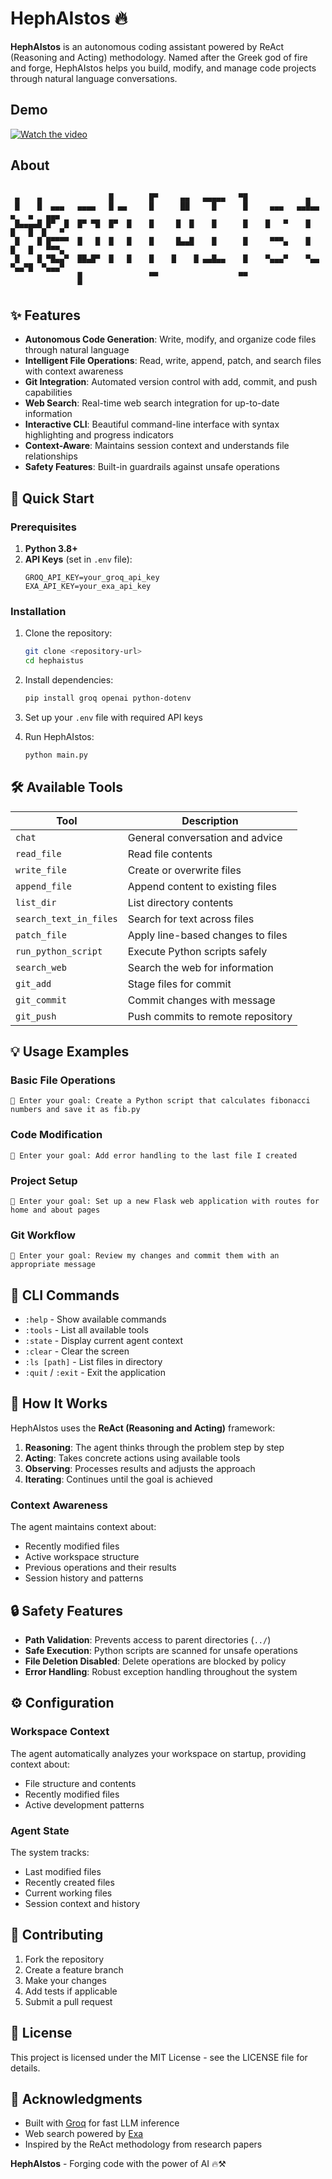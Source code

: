 # HephAIstos 🔥

**HephAIstos** is an autonomous coding assistant powered by ReAct (Reasoning and Acting) methodology. Named after the Greek god of fire and forge, HephAIstos helps you build, modify, and manage code projects through natural language conversations.

## Demo

[![Watch the video](https://img.youtube.com/vi/YIwN4l4LuxI/3.jpg)](https://youtu.be/YIwN4l4LuxI?si=eUqtSghwDqh1QEZ7)

## About

```

 ▄    ▄               █        █▀     ▄▄   ▄▄▄▄▄   ▀█             ▄
 █    █  ▄▄▄   ▄▄▄▄   █ ▄▄     █      ██     █      █     ▄▄▄   ▄▄█▄▄  ▄   ▄   ▄▄▄
 █▄▄▄▄█ █▀  █  █▀ ▀█  █▀  █    █     █  █    █      █    █   ▀    █    █   █  █   ▀
 █    █ █▀▀▀▀  █   █  █   █    █     █▄▄█    █      █     ▀▀▀▄    █    █   █   ▀▀▀▄
 █    █ ▀█▄▄▀  ██▄█▀  █   █    █    █    █ ▄▄█▄▄    █    ▀▄▄▄▀    ▀▄▄  ▀▄▄▀█  ▀▄▄▄▀
               █               ▀▀                  ▀▀
               ▀
```

## ✨ Features

- **Autonomous Code Generation**: Write, modify, and organize code files through natural language
- **Intelligent File Operations**: Read, write, append, patch, and search files with context awareness
- **Git Integration**: Automated version control with add, commit, and push capabilities
- **Web Search**: Real-time web search integration for up-to-date information
- **Interactive CLI**: Beautiful command-line interface with syntax highlighting and progress indicators
- **Context-Aware**: Maintains session context and understands file relationships
- **Safety Features**: Built-in guardrails against unsafe operations

## 🚀 Quick Start

### Prerequisites

1. **Python 3.8+**
2. **API Keys** (set in `.env` file):
   ```env
   GROQ_API_KEY=your_groq_api_key
   EXA_API_KEY=your_exa_api_key
   ```

### Installation

1. Clone the repository:

   ```bash
   git clone <repository-url>
   cd hephaistus
   ```

2. Install dependencies:

   ```bash
   pip install groq openai python-dotenv
   ```

3. Set up your `.env` file with required API keys

4. Run HephAIstos:
   ```bash
   python main.py
   ```

## 🛠️ Available Tools

| Tool                   | Description                       |
| ---------------------- | --------------------------------- |
| `chat`                 | General conversation and advice   |
| `read_file`            | Read file contents                |
| `write_file`           | Create or overwrite files         |
| `append_file`          | Append content to existing files  |
| `list_dir`             | List directory contents           |
| `search_text_in_files` | Search for text across files      |
| `patch_file`           | Apply line-based changes to files |
| `run_python_script`    | Execute Python scripts safely     |
| `search_web`           | Search the web for information    |
| `git_add`              | Stage files for commit            |
| `git_commit`           | Commit changes with message       |
| `git_push`             | Push commits to remote repository |

## 💡 Usage Examples

### Basic File Operations

```
🔎 Enter your goal: Create a Python script that calculates fibonacci numbers and save it as fib.py
```

### Code Modification

```
🔎 Enter your goal: Add error handling to the last file I created
```

### Project Setup

```
🔎 Enter your goal: Set up a new Flask web application with routes for home and about pages
```

### Git Workflow

```
🔎 Enter your goal: Review my changes and commit them with an appropriate message
```

## 🎯 CLI Commands

- `:help` - Show available commands
- `:tools` - List all available tools
- `:state` - Display current agent context
- `:clear` - Clear the screen
- `:ls [path]` - List files in directory
- `:quit` / `:exit` - Exit the application

## 🧠 How It Works

HephAIstos uses the **ReAct (Reasoning and Acting)** framework:

1. **Reasoning**: The agent thinks through the problem step by step
2. **Acting**: Takes concrete actions using available tools
3. **Observing**: Processes results and adjusts the approach
4. **Iterating**: Continues until the goal is achieved

### Context Awareness

The agent maintains context about:

- Recently modified files
- Active workspace structure
- Previous operations and their results
- Session history and patterns

## 🔒 Safety Features

- **Path Validation**: Prevents access to parent directories (`../`)
- **Safe Execution**: Python scripts are scanned for unsafe operations
- **File Deletion Disabled**: Delete operations are blocked by policy
- **Error Handling**: Robust exception handling throughout the system

## ⚙️ Configuration

### Workspace Context

The agent automatically analyzes your workspace on startup, providing context about:

- File structure and contents
- Recently modified files
- Active development patterns

### Agent State

The system tracks:

- Last modified files
- Recently created files
- Current working files
- Session context and history

## 🤝 Contributing

1. Fork the repository
2. Create a feature branch
3. Make your changes
4. Add tests if applicable
5. Submit a pull request

## 📝 License

This project is licensed under the MIT License - see the LICENSE file for details.

## 🙏 Acknowledgments

- Built with [Groq](https://groq.com/) for fast LLM inference
- Web search powered by [Exa](https://exa.ai/)
- Inspired by the ReAct methodology from research papers

**HephAIstos** - Forging code with the power of AI 🔥⚒️
